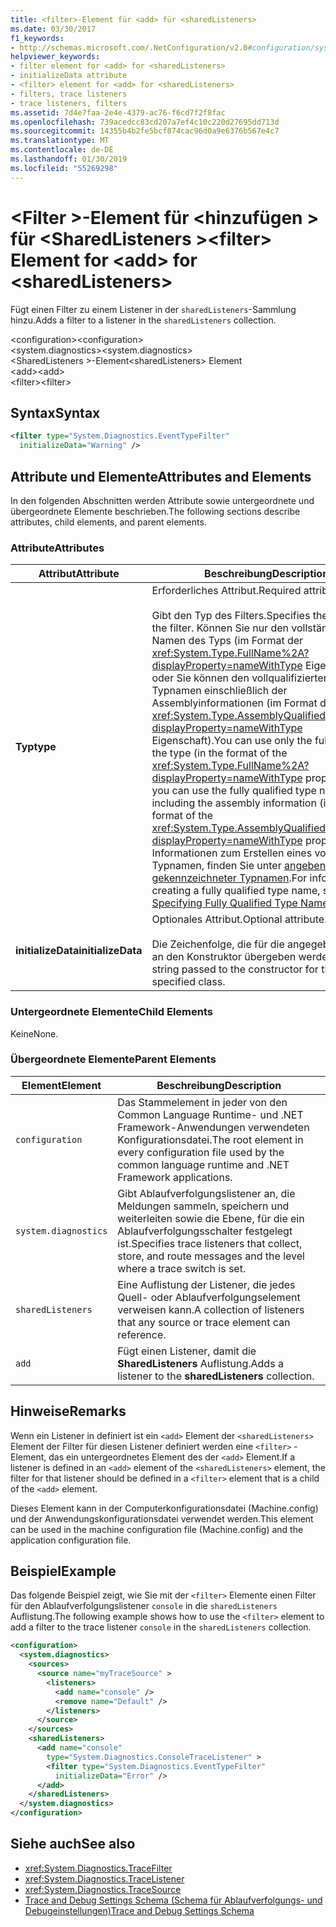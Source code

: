 ```yaml
---
title: <filter>-Element für <add> für <sharedListeners>
ms.date: 03/30/2017
f1_keywords:
- http://schemas.microsoft.com/.NetConfiguration/v2.0#configuration/system.diagnostics/sharedListeners/add/filter
helpviewer_keywords:
- filter element for <add> for <sharedListeners>
- initializeData attribute
- <filter> element for <add> for <sharedListeners>
- filters, trace listeners
- trace listeners, filters
ms.assetid: 7d4e7faa-2e4e-4379-ac76-f6cd7f2f8fac
ms.openlocfilehash: 739acedcc83cd207a7ef4c10c220d27695dd713d
ms.sourcegitcommit: 14355b4b2fe5bcf874cac96d0a9e6376b567e4c7
ms.translationtype: MT
ms.contentlocale: de-DE
ms.lasthandoff: 01/30/2019
ms.locfileid: "55269298"
---
```

# <a name="filter-element-for-add-for-sharedlisteners"></a><span data-ttu-id="9b34b-102">\<Filter >-Element für \<hinzufügen > für \<SharedListeners ></span><span class="sxs-lookup"><span data-stu-id="9b34b-102">\<filter> Element for \<add> for \<sharedListeners></span></span>
<span data-ttu-id="9b34b-103">Fügt einen Filter zu einem Listener in der `sharedListeners`-Sammlung hinzu.</span><span class="sxs-lookup"><span data-stu-id="9b34b-103">Adds a filter to a listener in the `sharedListeners` collection.</span></span>  
  
 <span data-ttu-id="9b34b-104">\<configuration></span><span class="sxs-lookup"><span data-stu-id="9b34b-104">\<configuration></span></span>  
<span data-ttu-id="9b34b-105">\<system.diagnostics></span><span class="sxs-lookup"><span data-stu-id="9b34b-105">\<system.diagnostics></span></span>  
<span data-ttu-id="9b34b-106">\<SharedListeners >-Element</span><span class="sxs-lookup"><span data-stu-id="9b34b-106">\<sharedListeners> Element</span></span>  
<span data-ttu-id="9b34b-107">\<add></span><span class="sxs-lookup"><span data-stu-id="9b34b-107">\<add></span></span>  
<span data-ttu-id="9b34b-108">\<filter></span><span class="sxs-lookup"><span data-stu-id="9b34b-108">\<filter></span></span>  
  
## <a name="syntax"></a><span data-ttu-id="9b34b-109">Syntax</span><span class="sxs-lookup"><span data-stu-id="9b34b-109">Syntax</span></span>  
  
```xml  
<filter type="System.Diagnostics.EventTypeFilter"   
  initializeData="Warning" />  
```  
  
## <a name="attributes-and-elements"></a><span data-ttu-id="9b34b-110">Attribute und Elemente</span><span class="sxs-lookup"><span data-stu-id="9b34b-110">Attributes and Elements</span></span>  
 <span data-ttu-id="9b34b-111">In den folgenden Abschnitten werden Attribute sowie untergeordnete und übergeordnete Elemente beschrieben.</span><span class="sxs-lookup"><span data-stu-id="9b34b-111">The following sections describe attributes, child elements, and parent elements.</span></span>  
  
### <a name="attributes"></a><span data-ttu-id="9b34b-112">Attribute</span><span class="sxs-lookup"><span data-stu-id="9b34b-112">Attributes</span></span>  
  
|<span data-ttu-id="9b34b-113">Attribut</span><span class="sxs-lookup"><span data-stu-id="9b34b-113">Attribute</span></span>|<span data-ttu-id="9b34b-114">Beschreibung</span><span class="sxs-lookup"><span data-stu-id="9b34b-114">Description</span></span>|  
|---------------|-----------------|  
|<span data-ttu-id="9b34b-115">**Typ**</span><span class="sxs-lookup"><span data-stu-id="9b34b-115">**type**</span></span>|<span data-ttu-id="9b34b-116">Erforderliches Attribut.</span><span class="sxs-lookup"><span data-stu-id="9b34b-116">Required attribute.</span></span><br /><br /> <span data-ttu-id="9b34b-117">Gibt den Typ des Filters.</span><span class="sxs-lookup"><span data-stu-id="9b34b-117">Specifies the type of the filter.</span></span> <span data-ttu-id="9b34b-118">Können Sie nur den vollständigen Namen des Typs (im Format der <xref:System.Type.FullName%2A?displayProperty=nameWithType> Eigenschaft), oder Sie können den vollqualifizierten Typnamen einschließlich der Assemblyinformationen (im Format der <xref:System.Type.AssemblyQualifiedName%2A?displayProperty=nameWithType> Eigenschaft).</span><span class="sxs-lookup"><span data-stu-id="9b34b-118">You can use only the full name of the type (in the format of the <xref:System.Type.FullName%2A?displayProperty=nameWithType> property), or you can use the fully qualified type name including the assembly information (in the format of the <xref:System.Type.AssemblyQualifiedName%2A?displayProperty=nameWithType> property).</span></span> <span data-ttu-id="9b34b-119">Informationen zum Erstellen eines vollständigen Typnamen, finden Sie unter [angeben vollständig gekennzeichneter Typnamen](../../../../../docs/framework/reflection-and-codedom/specifying-fully-qualified-type-names.md).</span><span class="sxs-lookup"><span data-stu-id="9b34b-119">For information on creating a fully qualified type name, see [Specifying Fully Qualified Type Names](../../../../../docs/framework/reflection-and-codedom/specifying-fully-qualified-type-names.md).</span></span>|  
|<span data-ttu-id="9b34b-120">**initializeData**</span><span class="sxs-lookup"><span data-stu-id="9b34b-120">**initializeData**</span></span>|<span data-ttu-id="9b34b-121">Optionales Attribut.</span><span class="sxs-lookup"><span data-stu-id="9b34b-121">Optional attribute.</span></span><br /><br /> <span data-ttu-id="9b34b-122">Die Zeichenfolge, die für die angegebene Klasse an den Konstruktor übergeben werden.</span><span class="sxs-lookup"><span data-stu-id="9b34b-122">The string passed to the constructor for the specified class.</span></span>|  
  
### <a name="child-elements"></a><span data-ttu-id="9b34b-123">Untergeordnete Elemente</span><span class="sxs-lookup"><span data-stu-id="9b34b-123">Child Elements</span></span>  
 <span data-ttu-id="9b34b-124">Keine</span><span class="sxs-lookup"><span data-stu-id="9b34b-124">None.</span></span>  
  
### <a name="parent-elements"></a><span data-ttu-id="9b34b-125">Übergeordnete Elemente</span><span class="sxs-lookup"><span data-stu-id="9b34b-125">Parent Elements</span></span>  
  
|<span data-ttu-id="9b34b-126">Element</span><span class="sxs-lookup"><span data-stu-id="9b34b-126">Element</span></span>|<span data-ttu-id="9b34b-127">Beschreibung</span><span class="sxs-lookup"><span data-stu-id="9b34b-127">Description</span></span>|  
|-------------|-----------------|  
|`configuration`|<span data-ttu-id="9b34b-128">Das Stammelement in jeder von den Common Language Runtime- und .NET Framework-Anwendungen verwendeten Konfigurationsdatei.</span><span class="sxs-lookup"><span data-stu-id="9b34b-128">The root element in every configuration file used by the common language runtime and .NET Framework applications.</span></span>|  
|`system.diagnostics`|<span data-ttu-id="9b34b-129">Gibt Ablaufverfolgungslistener an, die Meldungen sammeln, speichern und weiterleiten sowie die Ebene, für die ein Ablaufverfolgungsschalter festgelegt ist.</span><span class="sxs-lookup"><span data-stu-id="9b34b-129">Specifies trace listeners that collect, store, and route messages and the level where a trace switch is set.</span></span>|  
|`sharedListeners`|<span data-ttu-id="9b34b-130">Eine Auflistung der Listener, die jedes Quell- oder Ablaufverfolgungselement verweisen kann.</span><span class="sxs-lookup"><span data-stu-id="9b34b-130">A collection of listeners that any source or trace element can reference.</span></span>|  
|`add`|<span data-ttu-id="9b34b-131">Fügt einen Listener, damit die **SharedListeners** Auflistung.</span><span class="sxs-lookup"><span data-stu-id="9b34b-131">Adds a listener to the **sharedListeners** collection.</span></span>|  
  
## <a name="remarks"></a><span data-ttu-id="9b34b-132">Hinweise</span><span class="sxs-lookup"><span data-stu-id="9b34b-132">Remarks</span></span>  
 <span data-ttu-id="9b34b-133">Wenn ein Listener in definiert ist ein `<add>` Element der `<sharedListeners>` Element der Filter für diesen Listener definiert werden eine `<filter>` -Element, das ein untergeordnetes Element des der `<add>` Element.</span><span class="sxs-lookup"><span data-stu-id="9b34b-133">If a listener is defined in an `<add>` element of the `<sharedListeners>` element, the filter for that listener should be defined in a `<filter>` element that is a child of the `<add>` element.</span></span>  
  
 <span data-ttu-id="9b34b-134">Dieses Element kann in der Computerkonfigurationsdatei (Machine.config) und der Anwendungskonfigurationsdatei verwendet werden.</span><span class="sxs-lookup"><span data-stu-id="9b34b-134">This element can be used in the machine configuration file (Machine.config) and the application configuration file.</span></span>  
  
## <a name="example"></a><span data-ttu-id="9b34b-135">Beispiel</span><span class="sxs-lookup"><span data-stu-id="9b34b-135">Example</span></span>  
 <span data-ttu-id="9b34b-136">Das folgende Beispiel zeigt, wie Sie mit der `<filter>` Elemente einen Filter für den Ablaufverfolgungslistener `console` in die `sharedListeners` Auflistung.</span><span class="sxs-lookup"><span data-stu-id="9b34b-136">The following example shows how to use the `<filter>` element to add a filter to the trace listener `console` in the `sharedListeners` collection.</span></span>  
  
```xml  
<configuration>  
  <system.diagnostics>  
    <sources>  
      <source name="myTraceSource" >  
        <listeners>  
          <add name="console" />  
          <remove name="Default" />  
        </listeners>  
      </source>  
    </sources>  
    <sharedListeners>  
      <add name="console"   
        type="System.Diagnostics.ConsoleTraceListener" >  
        <filter type="System.Diagnostics.EventTypeFilter"   
          initializeData="Error" />  
      </add>  
    </sharedListeners>  
  </system.diagnostics>  
</configuration>  
```  
  
## <a name="see-also"></a><span data-ttu-id="9b34b-137">Siehe auch</span><span class="sxs-lookup"><span data-stu-id="9b34b-137">See also</span></span>
- <xref:System.Diagnostics.TraceFilter>
- <xref:System.Diagnostics.TraceListener>
- <xref:System.Diagnostics.TraceSource>
- [<span data-ttu-id="9b34b-138">Trace and Debug Settings Schema (Schema für Ablaufverfolgungs- und Debugeinstellungen)</span><span class="sxs-lookup"><span data-stu-id="9b34b-138">Trace and Debug Settings Schema</span></span>](../../../../../docs/framework/configure-apps/file-schema/trace-debug/index.md)
